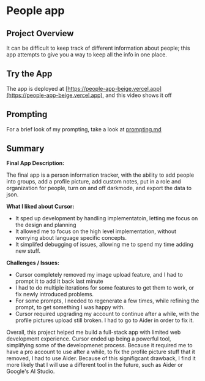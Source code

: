 # People app
## Project Overview
It can be difficult to keep track of different information about people; this app attempts to give you a way to keep all the info in one place.


## Try the App

The app is deployed at [https://people-app-beige.vercel.app](https://people-app-beige.vercel.app), and this video shows it off <link>


## Prompting
For a brief look of my prompting, take a look at [prompting.md](prompting.md)

## Summary

**Final App Description:**

The final app is a person information tracker, with the ability to add people into groups, add a profile picture, add custom notes, put in a role and organization for people, turn on and off darkmode, and export the data to json.

**What I liked about Cursor:**

- It sped up development by handling implementatoin, letting me focus on the design and planning
- It allowed me to focus on the high level implementation, without worrying about language specific concepts.
- It simplifed debugging of issues, allowing me to spend my time adding new stuff.

**Challenges / Issues:**

- Cursor completely removed my image upload feature, and I had to prompt it to add it back last minute
- I had to do multiple iterations for some features to get them to work, or fix newly introduced problems.
- For some prompts, I needed to regenerate a few times, while refining the prompt, to get something I was happy with.
- Cursor required upgrading my account to continue after a while, with the profile pictures upload still broken. I had to go to Aider in order to fix it.


Overall, this project helped me build a full-stack app with limited web development experience. Cursor ended up being a powerful tool, simplifying some of the developmenet process. Because it required me to have a pro account to use after a while, to fix the profile picture stuff that it removed, I had to use Aider. Because of this signifigcant drawback, I find it more likely that I will use a different tool in the future, such as Aider or Google's AI Studio.
